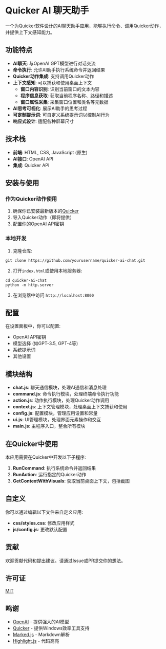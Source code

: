 # Quicker AI 聊天助手

一个为Quicker软件设计的AI聊天助手应用，能够执行命令、调用Quicker动作，并提供上下文感知能力。

## 功能特点

- **AI聊天**: 与OpenAI GPT模型进行对话交流
- **命令执行**: 允许AI助手执行系统命令并返回结果
- **Quicker动作集成**: 支持调用Quicker动作
- **上下文感知**: 可以捕获和使用桌面上下文
  - **窗口内容识别**: 识别当前窗口的文本内容
  - **程序信息获取**: 获取当前程序名称、路径和描述
  - **窗口属性采集**: 采集窗口位置和类名等元数据
- **AI思考可视化**: 展示AI助手的思考过程
- **可定制提示词**: 可自定义系统提示词以控制AI行为
- **响应式设计**: 适配各种屏幕尺寸

## 技术栈

- **前端**: HTML, CSS, JavaScript (原生)
- **AI接口**: OpenAI API
- **集成**: Quicker API

## 安装与使用

### 作为Quicker动作使用

1. 确保你已安装最新版本的[Quicker](https://getquicker.net/)
2. 导入Quicker动作（即将提供）
3. 配置你的OpenAI API密钥

### 本地开发

1. 克隆仓库:
```
git clone https://github.com/yourusername/quicker-ai-chat.git
```

2. 打开`index.html`或使用本地服务器:
```
cd quicker-ai-chat
python -m http.server
```

3. 在浏览器中访问 `http://localhost:8000`

## 配置

在设置面板中，你可以配置:

- OpenAI API密钥
- 模型选择 (如GPT-3.5, GPT-4等)
- 系统提示词
- 其他设置

## 模块结构

- **chat.js**: 聊天通信模块，处理AI通信和消息处理
- **command.js**: 命令执行模块，处理终端命令执行功能
- **action.js**: 动作执行模块，处理Quicker动作调用
- **context.js**: 上下文管理模块，处理桌面上下文捕获和使用
- **config.js**: 配置模块，管理应用设置和常量
- **ui.js**: UI管理模块，处理界面元素操作和交互
- **main.js**: 主程序入口，整合所有模块

## 在Quicker中使用

本应用需要在Quicker中开发以下子程序:

1. **RunCommand**: 执行系统命令并返回结果
2. **RunAction**: 运行指定的Quicker动作
3. **GetContextWithVisuals**: 获取当前桌面上下文，包括截图

## 自定义

你可以通过编辑以下文件来自定义应用:

- **css/styles.css**: 修改应用样式
- **js/config.js**: 更改默认配置

## 贡献

欢迎贡献代码和提出建议。请通过Issue或PR提交你的想法。

## 许可证

[MIT](LICENSE)

## 鸣谢

- [OpenAI](https://openai.com/) - 提供强大的AI模型
- [Quicker](https://getquicker.net/) - 提供Windows效率工具支持
- [Marked.js](https://marked.js.org/) - Markdown解析
- [Highlight.js](https://highlightjs.org/) - 代码高亮 